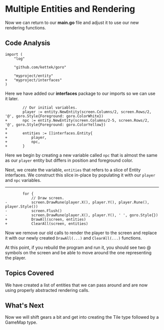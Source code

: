 # Multiple Entities and Rendering
Now we can return to our **main.go** file and adjust it to use our new rendering functions.

## Code Analysis

```
import (
	"log"

	"github.com/kettek/goro"

	"myproject/entity"
+	"myproject/interfaces"
)
```
Here we have added our **interfaces** package to our imports so we can use it later.

```
		// Our initial variables.
		player := entity.NewEntity(screen.Columns/2, screen.Rows/2, '@', goro.Style{Foreground: goro.ColorWhite})
+		npc := entity.NewEntity(screen.Columns/2-5, screen.Rows/2, '@', goro.Style{Foreground: goro.ColorYellow})
+
+		entities := []interfaces.Entity{
+			player,
+			npc,
+		}
```
Here we begin by creating a new variable called `npc` that is almost the same as our `player` entity but differs in position and foreground color.

Next, we create the variable, `entities` that refers to a slice of Entity interfaces. We construct this slice in-place by populating it with our `player` and `npc` variables.

---
```
		for {
			// Draw screen.
-			screen.DrawRune(player.X(), player.Y(), player.Rune(), player.Style())
-			screen.Flush()
-			screen.DrawRune(player.X(), player.Y(), ' ', goro.Style{})
+			DrawAll(screen, entities)
+			ClearAll(screen, entities)
```
Now we remove our old calls to render the player to the screen and replace it with our newly created `DrawAll(...)` and `ClearAll(...)` functions.

At this point, if you rebuild the program and run it, you should see two @ symbols on the screen and be able to move around the one representing the player.

## Topics Covered
We have created a list of entities that we can pass around and are now using properly abstracted rendering calls.

## What's Next
Now we will shift gears a bit and get into creating the Tile type followed by a GameMap type.
